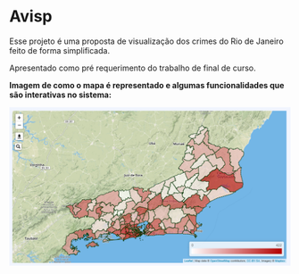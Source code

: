 # Avisp

Esse projeto é uma proposta de visualização dos crimes do Rio de Janeiro feito de forma simplificada.

Apresentado como pré requerimento do trabalho de final de curso.

<b>Imagem de como o mapa é representado e algumas funcionalidades que são interativas no sistema:</b>

<img src="https://github.com/Rod292/avisp/blob/master/Screenshot_1.png"/>
